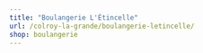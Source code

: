 ```yaml
---
title: "Boulangerie L'Étincelle"
url: /colroy-la-grande/boulangerie-letincelle/
shop: boulangerie
---
```

